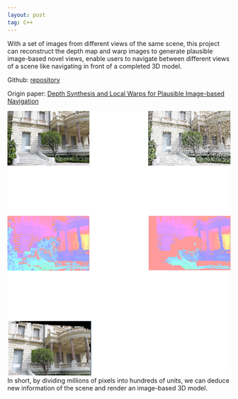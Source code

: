 ```yaml
---
layout: post
tag: C++
---
```


With a set of images from different views of the same scene, this project can reconstruct the depth map and warp images to generate plausible image-based novel views, enable users to navigate between different views of a scene like navigating in front of a completed 3D model. 

Github:  <a href="https://github.com/MitoGame/Image-Based-Navigation" target="_blank">repository</a>

Origin paper: <a href="https://www-sop.inria.fr/reves/Basilic/2013/CDSD13/" target="_blank">Depth Synthesis and Local Warps for Plausible Image-based Navigation</a>



<div style="text-align: center"><img src="/img/blogs/nav1.png" width="700" /> </div>
In short, by dividing millions of pixels into hundreds of units, we can deduce new information of the scene and render an image-based 3D model.